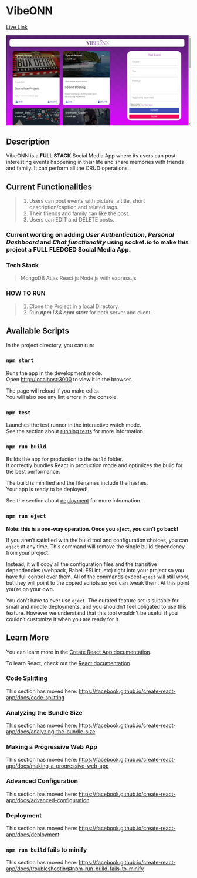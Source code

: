 # VibeONN
<a href="https://vibe-onn.vercel.app/">Live Link</a>
<!-- <img width=28% src = "https://github.com/sparshkr24/VibeONN/blob/master/client/public/VibeONN.png"> -->
<img src = "https://github.com/sparshkr24/VibeONN/blob/master/client/src/images/Screenshot%20(344).png">

## Description
VibeONN is a **FULL STACK** Social Media App where its users can post interesting events happening in their life and share memories with friends and family. It can perform all the CRUD operations.

## Current Functionalities
> 1. Users can post events with picture, a title, short description/caption and related tags.
> 2. Their friends and family can like the post.
> 3. Users can EDIT and DELETE posts.

### Current working on adding _User Authentication_, _Personal Dashboard_ and _Chat functionality_ using socket.io to make this project a FULL FLEDGED Social Media App.


### Tech Stack
> MongoDB Atlas
> React.js
> Node.js with express.js

### HOW TO RUN
> 1. Clone the Project in a local Directory.
> 2. Run _**npm i && npm start**_ for both server and client.

## Available Scripts

In the project directory, you can run:

### `npm start`

Runs the app in the development mode.<br />
Open [http://localhost:3000](http://localhost:3000) to view it in the browser.

The page will reload if you make edits.<br />
You will also see any lint errors in the console.

### `npm test`

Launches the test runner in the interactive watch mode.<br />
See the section about [running tests](https://facebook.github.io/create-react-app/docs/running-tests) for more information.

### `npm run build`

Builds the app for production to the `build` folder.<br />
It correctly bundles React in production mode and optimizes the build for the best performance.

The build is minified and the filenames include the hashes.<br />
Your app is ready to be deployed!

See the section about [deployment](https://facebook.github.io/create-react-app/docs/deployment) for more information.

### `npm run eject`

**Note: this is a one-way operation. Once you `eject`, you can’t go back!**

If you aren’t satisfied with the build tool and configuration choices, you can `eject` at any time. This command will remove the single build dependency from your project.

Instead, it will copy all the configuration files and the transitive dependencies (webpack, Babel, ESLint, etc) right into your project so you have full control over them. All of the commands except `eject` will still work, but they will point to the copied scripts so you can tweak them. At this point you’re on your own.

You don’t have to ever use `eject`. The curated feature set is suitable for small and middle deployments, and you shouldn’t feel obligated to use this feature. However we understand that this tool wouldn’t be useful if you couldn’t customize it when you are ready for it.

## Learn More

You can learn more in the [Create React App documentation](https://facebook.github.io/create-react-app/docs/getting-started).

To learn React, check out the [React documentation](https://reactjs.org/).

### Code Splitting

This section has moved here: https://facebook.github.io/create-react-app/docs/code-splitting

### Analyzing the Bundle Size

This section has moved here: https://facebook.github.io/create-react-app/docs/analyzing-the-bundle-size

### Making a Progressive Web App

This section has moved here: https://facebook.github.io/create-react-app/docs/making-a-progressive-web-app

### Advanced Configuration

This section has moved here: https://facebook.github.io/create-react-app/docs/advanced-configuration

### Deployment

This section has moved here: https://facebook.github.io/create-react-app/docs/deployment

### `npm run build` fails to minify

This section has moved here: https://facebook.github.io/create-react-app/docs/troubleshooting#npm-run-build-fails-to-minify

